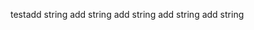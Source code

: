 testa d d   s t r i n g  
 a d d   s t r i n g  
 a d d   s t r i n g  
 a d d   s t r i n g  
 a d d   s t r i n g  
 